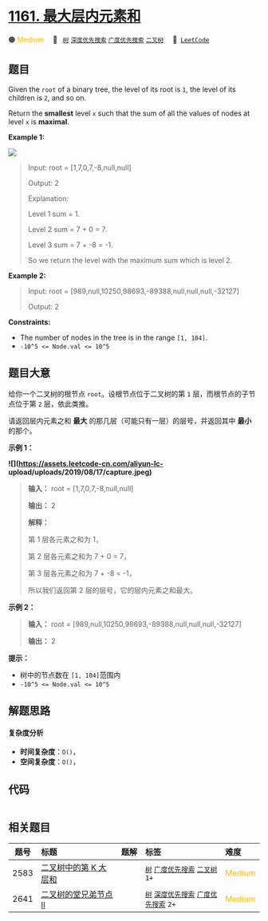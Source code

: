 # [1161. 最大层内元素和](https://leetcode.com/problems/maximum-level-sum-of-a-binary-tree)

🟠 <font color=#ffb800>Medium</font>&emsp; 🔖&ensp; [`树`](/outline/tag/tree.md) [`深度优先搜索`](/outline/tag/depth-first-search.md) [`广度优先搜索`](/outline/tag/breadth-first-search.md) [`二叉树`](/outline/tag/binary-tree.md)&emsp; 🔗&ensp;[`LeetCode`](https://leetcode.com/problems/maximum-level-sum-of-a-binary-tree)

## 题目

Given the `root` of a binary tree, the level of its root is `1`, the level of
its children is `2`, and so on.

Return the **smallest** level `x` such that the sum of all the values of nodes
at level `x` is **maximal**.



**Example 1:**

![](https://assets.leetcode.com/uploads/2019/05/03/capture.JPG)

> Input: root = [1,7,0,7,-8,null,null]
> 
> Output: 2
> 
> Explanation:
> 
> Level 1 sum = 1.
> 
> Level 2 sum = 7 + 0 = 7.
> 
> Level 3 sum = 7 + -8 = -1.
> 
> So we return the level with the maximum sum which is level 2.

**Example 2:**

> Input: root = [989,null,10250,98693,-89388,null,null,null,-32127]
> 
> Output: 2

**Constraints:**

  * The number of nodes in the tree is in the range `[1, 104]`.
  * `-10^5 <= Node.val <= 10^5`


## 题目大意

给你一个二叉树的根节点 `root`。设根节点位于二叉树的第 `1` 层，而根节点的子节点位于第 `2` 层，依此类推。

请返回层内元素之和 **最大** 的那几层（可能只有一层）的层号，并返回其中 **最小** 的那个。



**示例 1：**

**![](https://assets.leetcode-cn.com/aliyun-lc-
upload/uploads/2019/08/17/capture.jpeg)**

> 
> 
> 
> 
> 
> **输入：** root = [1,7,0,7,-8,null,null]
> 
> **输出：** 2
> 
> **解释：**
> 
> 第 1 层各元素之和为 1，
> 
> 第 2 层各元素之和为 7 + 0 = 7，
> 
> 第 3 层各元素之和为 7 + -8 = -1，
> 
> 所以我们返回第 2 层的层号，它的层内元素之和最大。
> 
> 

**示例 2：**

> 
> 
> 
> 
> 
> **输入：** root = [989,null,10250,98693,-89388,null,null,null,-32127]
> 
> **输出：** 2
> 
> 



**提示：**

  * 树中的节点数在 `[1, 104]`范围内
  * `-10^5 <= Node.val <= 10^5`


## 解题思路

#### 复杂度分析

- **时间复杂度**：`O()`，
- **空间复杂度**：`O()`，

## 代码

```javascript

```

## 相关题目

<!-- prettier-ignore -->
| 题号 | 标题 | 题解 | 标签 | 难度 |
| :------: | :------ | :------: | :------ | :------ |
| 2583 | [二叉树中的第 K 大层和](https://leetcode.com/problems/kth-largest-sum-in-a-binary-tree) |  |  [`树`](/outline/tag/tree.md) [`广度优先搜索`](/outline/tag/breadth-first-search.md) [`二叉树`](/outline/tag/binary-tree.md) `1+` | <font color=#ffb800>Medium</font> |
| 2641 | [二叉树的堂兄弟节点 II](https://leetcode.com/problems/cousins-in-binary-tree-ii) |  |  [`树`](/outline/tag/tree.md) [`深度优先搜索`](/outline/tag/depth-first-search.md) [`广度优先搜索`](/outline/tag/breadth-first-search.md) `2+` | <font color=#ffb800>Medium</font> |

<style>
.blue {
    background-color: #096dd9;
    padding: 0.25rem 0.5rem;
    margin: 0;
    font-size: 0.85em;
    border-radius: 3px;
    color: white;
    font-weight: 500;
}
table th:first-of-type { width: 10%; }
table th:nth-of-type(2) { width: 35%; }
table th:nth-of-type(3) { width: 10%; }
table th:nth-of-type(4) { width: 35%; }
table th:nth-of-type(5) { width: 10%; }
</style>
